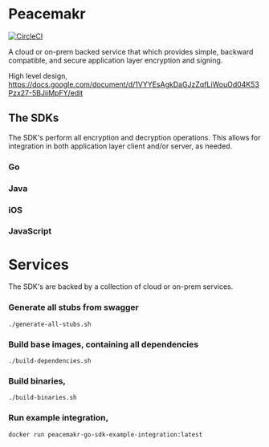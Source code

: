 # Peacemakr
[![CircleCI](https://circleci.com/gh/notasecret/peacemakr-api/tree/master.svg?style=svg)](https://circleci.com/gh/notasecret/peacemakr-api/tree/master)

A cloud or on-prem backed service that which provides simple, backward compatible, and secure application layer encryption and signing.

High level design, https://docs.google.com/document/d/1VYYEsAgkDaGJzZqfLiWouOd04K53Pzx27-5BJiiMpFY/edit

## The SDKs
The SDK's perform all encryption and decryption operations. This allows for integration in both application layer client and/or server, as needed.

### Go
### Java
### iOS
### JavaScript

# Services
The SDK's are backed by a collection of cloud or on-prem services.

### Generate all stubs from swagger
```
./generate-all-stubs.sh
```

### Build base images, containing all dependencies
```
./build-dependencies.sh
```

### Build binaries,
```
./build-binaries.sh
```

### Run example integration,
```
docker run peacemakr-go-sdk-example-integration:latest
```
